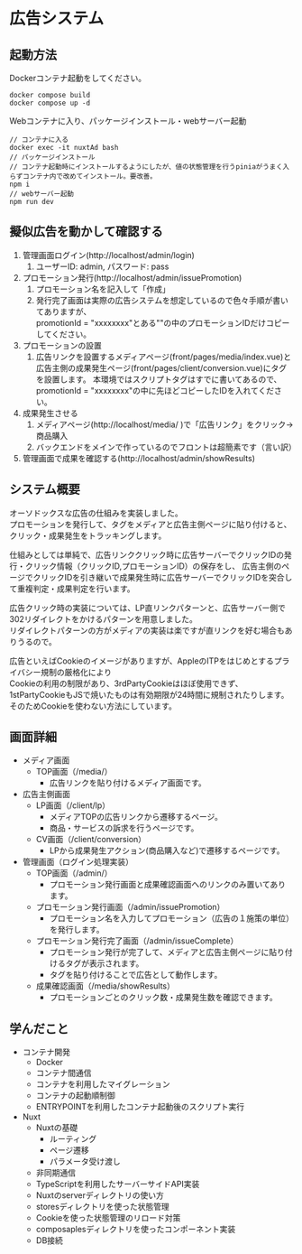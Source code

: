 # 広告システム
## 起動方法
Dockerコンテナ起動をしてください。
```
docker compose build
docker compose up -d
```
Webコンテナに入り、パッケージインストール・webサーバー起動
```
// コンテナに入る
docker exec -it nuxtAd bash
// パッケージインストール
// コンテナ起動時にインストールするようにしたが、値の状態管理を行うpiniaがうまく入らずコンテナ内で改めてインストール。要改善。
npm i
// webサーバー起動
npm run dev
```
## 擬似広告を動かして確認する
1. 管理画面ログイン(http://localhost/admin/login)
    1. ユーザーID: admin, パスワード: pass
2. プロモーション発行(http://localhost/admin/issuePromotion)
    1. プロモーション名を記入して「作成」
    2. 発行完了画面は実際の広告システムを想定しているので色々手順が書いてありますが、  
       promotionId = "xxxxxxxx"とある""の中のプロモーションIDだけコピーしてください。
3. プロモーションの設置
    1. 広告リンクを設置するメディアページ(front/pages/media/index.vue)と  
       広告主側の成果発生ページ(front/pages/client/conversion.vue)にタグを設置します。
       本環境ではスクリプトタグはすでに書いてあるので、promotionId = "xxxxxxxx"の中に先ほどコピーしたIDを入れてください。
4. 成果発生させる
    1. メディアページ(http://localhost/media/ )で「広告リンク」をクリック→商品購入
    2. バックエンドをメインで作っているのでフロントは超簡素です（言い訳）
5. 管理画面で成果を確認する(http://localhost/admin/showResults)
## システム概要
オーソドックスな広告の仕組みを実装しました。  
プロモーションを発行して、タグをメディアと広告主側ページに貼り付けると、クリック・成果発生をトラッキングします。  
  
仕組みとしては単純で、広告リンククリック時に広告サーバーでクリックIDの発行・クリック情報（クリックID,プロモーションID）の保存をし、
広告主側のページでクリックIDを引き継いで成果発生時に広告サーバーでクリックIDを突合して重複判定・成果判定を行います。  
  
広告クリック時の実装については、LP直リンクパターンと、広告サーバー側で302リダイレクトをかけるパターンを用意しました。  
リダイレクトパターンの方がメディアの実装は楽ですが直リンクを好む場合もありうるので。
  
広告といえばCookieのイメージがありますが、AppleのITPをはじめとするプライバシー規制の厳格化により  
Cookieの利用の制限があり、3rdPartyCookieはほぼ使用できず、1stPartyCookieもJSで焼いたものは有効期限が24時間に規制されたりします。  
そのためCookieを使わない方法にしています。
## 画面詳細
- メディア画面
  - TOP画面（/media/）
    - 広告リンクを貼り付けるメディア画面です。
- 広告主側画面
  - LP画面（/client/lp）
    - メディアTOPの広告リンクから遷移するページ。
    - 商品・サービスの訴求を行うページです。
  - CV画面（/client/conversion）
    - LPから成果発生アクション(商品購入など)で遷移するページです。
- 管理画面（ログイン処理実装）
  - TOP画面（/admin/）
    - プロモーション発行画面と成果確認画面へのリンクのみ置いてあります。
  - プロモーション発行画面（/admin/issuePromotion）
    - プロモーション名を入力してプロモーション（広告の１施策の単位）を発行します。
  - プロモーション発行完了画面（/admin/issueComplete）
    - プロモーション発行が完了して、メディアと広告主側ページに貼り付けるタグが表示されます。
    - タグを貼り付けることで広告として動作します。
  - 成果確認画面（/media/showResults）
    - プロモーションごとのクリック数・成果発生数を確認できます。
## 学んだこと
- コンテナ開発
  - Docker
  - コンテナ間通信
  - コンテナを利用したマイグレーション
  - コンテナの起動順制御
  - ENTRYPOINTを利用したコンテナ起動後のスクリプト実行
- Nuxt
  - Nuxtの基礎
    - ルーティング
    - ページ遷移
    - パラメータ受け渡し
  - 非同期通信
  - TypeScriptを利用したサーバーサイドAPI実装
  - Nuxtのserverディレクトリの使い方
  - storesディレクトリを使った状態管理
  - Cookieを使った状態管理のリロード対策
  - composaplesディレクトリを使ったコンポーネント実装
  - DB接続
